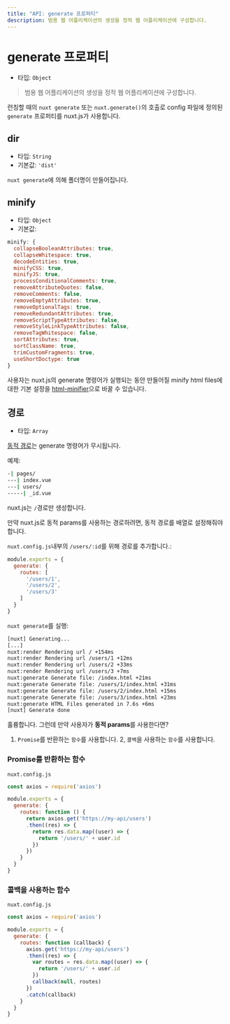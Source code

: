 ```yaml
---
title: "API: generate 프로퍼티"
description: 범용 웹 어플리케이션의 생성을 정적 웹 어플리케이션에 구성합니다.
---
```


# generate 프로퍼티

- 타입: `Object`

> 범용 웹 어플리케이션의 생성을 정적 웹 어플리케이션에 구성합니다.

런칭할 때의 `nuxt generate` 또는 `nuxt.generate()`의 호출로 config 파일에 정의된 `generate` 프로퍼티를 nuxt.js가 사용합니다.

## dir

- 타입: `String`
- 기본값: `'dist'`

`nuxt generate`에 의해 폴더명이 만들어집니다.

## minify

- 타입: `Object`
- 기본값:

```js
minify: {
  collapseBooleanAttributes: true,
  collapseWhitespace: true,
  decodeEntities: true,
  minifyCSS: true,
  minifyJS: true,
  processConditionalComments: true,
  removeAttributeQuotes: false,
  removeComments: false,
  removeEmptyAttributes: true,
  removeOptionalTags: true,
  removeRedundantAttributes: true,
  removeScriptTypeAttributes: false,
  removeStyleLinkTypeAttributes: false,
  removeTagWhitespace: false,
  sortAttributes: true,
  sortClassName: true,
  trimCustomFragments: true,
  useShortDoctype: true
}
```

사용자는 nuxt.js의 generate 명령어가 실행되는 동안 만들어질 minify html files에 대한 기본 설정을 [html-minifier](https://github.com/kangax/html-minifier)으로 바꿀 수 있습니다.


## 경로

- 타입: `Array`

[동적 경로](/guide/routing#dynamic-routes)는 generate 명령어가 무시됩니다.

예제:

```bash
-| pages/
---| index.vue
---| users/
-----| _id.vue
```

nuxt.js는 `/`경로만 생성합니다.

만약 nuxt.js로 동적 params를 사용하는 경로하려면, 동적 경로를 배열로 설정해줘야 합니다.

`nuxt.config.js`내부의 `/users/:id`를 위해 경로를 추가합니다.:
```js
module.exports = {
  generate: {
    routes: [
      '/users/1',
      '/users/2',
      '/users/3'
    ]
  }
}
```

`nuxt generate`를 실행:
```bash
[nuxt] Generating...
[...]
nuxt:render Rendering url / +154ms
nuxt:render Rendering url /users/1 +12ms
nuxt:render Rendering url /users/2 +33ms
nuxt:render Rendering url /users/3 +7ms
nuxt:generate Generate file: /index.html +21ms
nuxt:generate Generate file: /users/1/index.html +31ms
nuxt:generate Generate file: /users/2/index.html +15ms
nuxt:generate Generate file: /users/3/index.html +23ms
nuxt:generate HTML Files generated in 7.6s +6ms
[nuxt] Generate done
```

훌륭합니다. 그런데 만약 사용자가 **동적 params**를 사용한다면?
1. `Promise`를 반환하는 `함수`를 사용합니다.
2, `콜백`을 사용하는 `함수`를 사용합니다.

### Promise를 반환하는 함수

`nuxt.config.js`
```js
const axios = require('axios')

module.exports = {
  generate: {
    routes: function () {
      return axios.get('https://my-api/users')
      .then((res) => {
        return res.data.map((user) => {
          return '/users/' + user.id
        })
      })      
    }
  }
}
```

### 콜백을 사용하는 함수

`nuxt.config.js`
```js
const axios = require('axios')

module.exports = {
  generate: {
    routes: function (callback) {
      axios.get('https://my-api/users')
      .then((res) => {
        var routes = res.data.map((user) => {
          return '/users/' + user.id
        })
        callback(null, routes)
      })
      .catch(callback)
    }
  }
}
```
